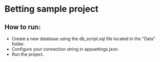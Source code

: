 # Betting sample project

## How to run:
- Create a new database using the db_script.sql file located in the "Data" folder.
- Configure your connection string in appsettings.json.
- Run the project.
